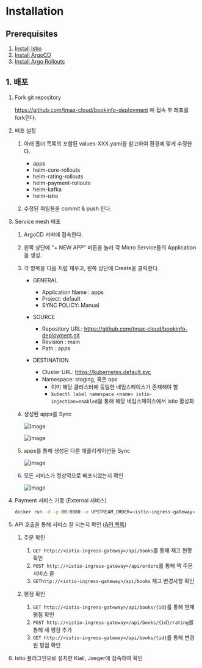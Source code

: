 # Installation

## Prerequisites
1. [Install Istio](https://github.com/tmax-cloud/install-istio)
2. [Install ArgoCD](https://github.com/tmax-cloud/install-argocd)
3. [Install Argo Rollouts](https://github.com/tmax-cloud/install-argo-rollouts)

## 1. 배포

1. Fork git repository 

   https://github.com/tmax-cloud/bookinfo-deployment 에 접속 후 레포를 fork한다.

2. 배포 설정

    1. 아래 폴더 목록의 포함된 values-XXX.yaml을 참고하여 환경에 맞게 수정한다.

       * apps
       * helm-core-rollouts
       * helm-rating-rollouts
       * helm-payment-rollouts
       * helm-kafka
       * helm-istio

    2. 수정된 파일들을 commit & push 한다.

3. Service mesh 배포
   1. ArgoCD 서버에 접속한다.
   2. 왼쪽 상단에 "+ NEW APP" 버튼을 눌러 각 Micro Service들의 Application을 생성.
   3. 각 항목을 다음 처럼 채우고, 왼쪽 상단에 Create을 클릭한다.
   
       * GENERAL
           * Application Name : apps
           * Project: default
           * SYNC POLICY: Manual
    
       * SOURCE
           * Repository URL: https://github.com/tmax-cloud/bookinfo-deployment.git
           * Revision : main
           * Path : apps
    
       * DESTINATION
           * Cluster URL: https://kubernetes.default.svc
           * Namespace: staging, 혹은 ops
               * 이미 해당 클러스터에 동일한 네임스페이스가 존재해야 함
               * `kubectl label namespace <name> istio-injection=enabled`을 통해 해당 네임스페이스에서 istio 활성화

   4. 생성된 apps를 Sync
   
      ![image](https://github.com/tmax-cloud/bookinfo-deployment/blob/main/img/1.png)
   
      ![image](https://github.com/tmax-cloud/bookinfo-deployment/blob/main/img/2.png)
   
   5. apps를 통해 생성된 다른 애플리케이션들 Sync
   
      ![image](https://github.com/tmax-cloud/bookinfo-deployment/blob/main/img/3.png)
                                                
   6. 모든 서비스가 정상적으로 배포되었는지 확인
   
      ![image](https://github.com/tmax-cloud/bookinfo-deployment/blob/main/img/4.png)

4. Payment 서비스 기동 (External 서비스)

    ```bash
    docker run -d -p 80:8080 -e UPSTREAM_ORDER=<istio-ingress-gateway> tmaxcloudck/bookinfo-payment
    ```
   
5. API 호출을 통해 서비스 잘 되는지 확인 ([API 목록](https://github.com/tmax-cloud/bookinfo-deployment/tree/main/docs/api.md))

    1. 주문 확인
       1. `GET http://<istio-ingress-gateway>/api/books`를 통해 재고 현황 확인
       2. `POST http://<istio-ingress-gateway>/api/orders`를 통해 책 주문 서비스 콜
       3. `GEThttp://<istio-ingress-gateway>/api/books` 재고 변경사항 확인

    2. 평점 확인
       1. `GET http://<istio-ingress-gateway>/api/books/{id}`를 통해 현재 평점 확인
       2. `POST http://<istio-ingress-gateway>/api/books/{id}/rating`를 통해 새 평점 추가
       3. `GET http://<istio-ingress-gateway>/api/books/{id}`를 통해 변경된 평점 확인
       
6. Istio 플러그인으로 설치한 Kiali, Jaeger에 접속하여 확인
